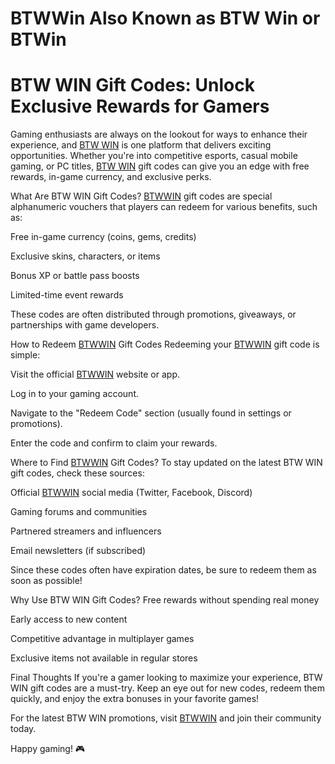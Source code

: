 # BTWWin Also Known as BTW Win or BTWin

# BTW WIN Gift Codes: Unlock Exclusive Rewards for Gamers
Gaming enthusiasts are always on the lookout for ways to enhance their experience, and [BTW WIN](https://btwwinapps.com/) is one platform that delivers exciting opportunities. Whether you're into competitive esports, casual mobile gaming, or PC titles, [BTW WIN](https://btwwinapps.com/) gift codes can give you an edge with free rewards, in-game currency, and exclusive perks.

What Are BTW WIN Gift Codes?
[BTWWIN](https://btwwinapps.com/) gift codes are special alphanumeric vouchers that players can redeem for various benefits, such as:

Free in-game currency (coins, gems, credits)

Exclusive skins, characters, or items

Bonus XP or battle pass boosts

Limited-time event rewards

These codes are often distributed through promotions, giveaways, or partnerships with game developers.

How to Redeem [BTWWIN](https://btwwinapps.com/) Gift Codes
Redeeming your [BTWWIN](https://btwwinapps.com/) gift code is simple:

Visit the official [BTWWIN](https://btwwinapps.com/) website or app.

Log in to your gaming account.

Navigate to the "Redeem Code" section (usually found in settings or promotions).

Enter the code and confirm to claim your rewards.

Where to Find [BTWWIN](https://btwwinapps.com/) Gift Codes?
To stay updated on the latest BTW WIN gift codes, check these sources:

Official [BTWWIN](https://btwwinapps.com/) social media (Twitter, Facebook, Discord)

Gaming forums and communities

Partnered streamers and influencers

Email newsletters (if subscribed)

Since these codes often have expiration dates, be sure to redeem them as soon as possible!

Why Use BTW WIN Gift Codes?
Free rewards without spending real money

Early access to new content

Competitive advantage in multiplayer games

Exclusive items not available in regular stores

Final Thoughts
If you're a gamer looking to maximize your experience, BTW WIN gift codes are a must-try. Keep an eye out for new codes, redeem them quickly, and enjoy the extra bonuses in your favorite games!

For the latest BTW WIN promotions, visit [BTWWIN](https://btwwinapps.com/) and join their community today.

Happy gaming! 🎮
